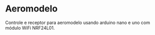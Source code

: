 # Aeromodelo
Controle e receptor para aeromodelo usando arduino nano e uno com módulo WiFi NRF24L01.
